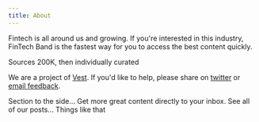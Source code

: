 ```yaml
---
title: About
---
```


Fintech is all around us and growing. If you're interested in this industry, FinTech Band is the fastest way for you to access the best content quickly.

Sources 200K, then individually curated

We are a project of [Vest](www.vesthq.com). If you'd like to help, please share on [twitter](twitter.com) or [email feedback](mailto:tripathi@vesthq.com).

Section to the side...
Get more great content directly to your inbox. See all of our posts... Things like that
